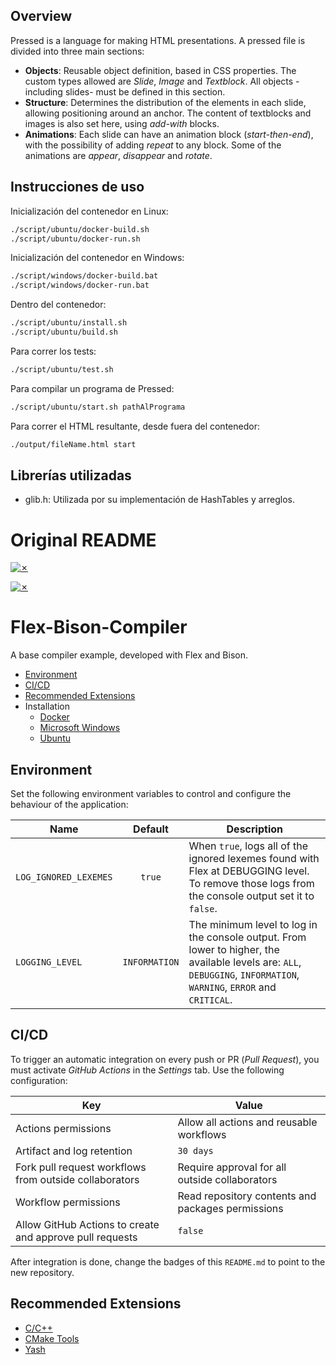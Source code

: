 ## Overview
Pressed is a language for making HTML presentations. A pressed file is divided into three main sections:
* **Objects**: Reusable object definition, based in CSS properties. The custom types allowed are *Slide*, *Image* and *Textblock*. All objects -including slides- must be defined in this section.
* **Structure**: Determines the distribution of the elements in each slide, allowing positioning around an anchor. The content of textblocks and images is also set here, using *add-with* blocks. 
* **Animations**: Each slide can have an animation block (*start-then-end*), with the possibility of adding *repeat* to any block. Some of the animations are *appear*, *disappear* and *rotate*.

## Instrucciones de uso
Inicialización del contenedor en Linux:
```bash
./script/ubuntu/docker-build.sh
./script/ubuntu/docker-run.sh
```

Inicialización del contenedor en Windows:
```bash
./script/windows/docker-build.bat
./script/windows/docker-run.bat
```

Dentro del contenedor:
```bash
./script/ubuntu/install.sh
./script/ubuntu/build.sh
```

Para correr los tests:
```bash
./script/ubuntu/test.sh
```

Para compilar un programa de Pressed:
```bash
./script/ubuntu/start.sh pathAlPrograma
```

Para correr el HTML resultante, desde fuera del contenedor:
```bash
./output/fileName.html start
```

## Librerías utilizadas
* glib.h: Utilizada por su implementación de HashTables y arreglos. 

# Original README

[![✗](https://img.shields.io/badge/Release-v1.1.0-ffb600.svg?style=for-the-badge)](https://github.com/agustin-golmar/Flex-Bison-Compiler/releases)

[![✗](https://github.com/agustin-golmar/Flex-Bison-Compiler/actions/workflows/pipeline.yaml/badge.svg?branch=production)](https://github.com/agustin-golmar/Flex-Bison-Compiler/actions/workflows/pipeline.yaml)

# Flex-Bison-Compiler

A base compiler example, developed with Flex and Bison.

* [Environment](#environment)
* [CI/CD](#cicd)
* [Recommended Extensions](#recommended-extensions)
* Installation
  * [Docker](doc/readme/Docker.md)
  * [Microsoft Windows](doc/readme/Windows.md)
  * [Ubuntu](doc/readme/Ubuntu.md)

## Environment

Set the following environment variables to control and configure the behaviour of the application:

|Name|Default|Description|
|-|:-:|-|
|`LOG_IGNORED_LEXEMES`|`true`|When `true`, logs all of the ignored lexemes found with Flex at DEBUGGING level. To remove those logs from the console output set it to `false`.|
|`LOGGING_LEVEL`|`INFORMATION`|The minimum level to log in the console output. From lower to higher, the available levels are: `ALL`, `DEBUGGING`, `INFORMATION`, `WARNING`, `ERROR` and `CRITICAL`.|

## CI/CD

To trigger an automatic integration on every push or PR (_Pull Request_), you must activate _GitHub Actions_ in the _Settings_ tab. Use the following configuration:

|Key|Value|
|-|-|
|Actions permissions|Allow all actions and reusable workflows|
|Artifact and log retention|`30 days`|
|Fork pull request workflows from outside collaborators|Require approval for all outside collaborators|
|Workflow permissions|Read repository contents and packages permissions|
|Allow GitHub Actions to create and approve pull requests|`false`|

After integration is done, change the badges of this `README.md` to point to the new repository.

## Recommended Extensions

* [C/C++](https://marketplace.visualstudio.com/items?itemName=ms-vscode.cpptools)
* [CMake Tools](https://marketplace.visualstudio.com/items?itemName=ms-vscode.cmake-tools)
* [Yash](https://marketplace.visualstudio.com/items?itemName=daohong-emilio.yash)
